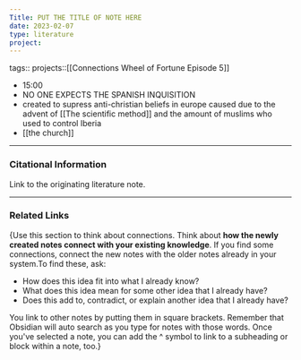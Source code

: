```yaml
---
Title: PUT THE TITLE OF NOTE HERE
date: 2023-02-07
type: literature
project:
---
```

tags:: 
projects::[[Connections Wheel of Fortune Episode 5]]


-   15:00
- NO ONE EXPECTS THE SPANISH INQUISITION
- created to supress anti-christian beliefs in europe caused due to the advent of [[The scientific method]] and the amount of muslims who used to control Iberia
- [[the church]]

---
### Citational Information

Link to the originating literature note.

---

### Related Links

{Use this section to think about connections. Think about **how the newly created notes connect with your existing knowledge**. If you find some connections, connect the new notes with the older notes already in your system.To find these, ask:

-   How does this idea fit into what I already know?
-   What does this idea mean for some other idea that I already have?
-   Does this add to, contradict, or explain another idea that I already have?

You link to other notes by putting them in square brackets. Remember that Obsidian will auto search as you type for notes with those words. Once you've selected a note, you can add the ^ symbol to link to a subheading or block within a note, too.}